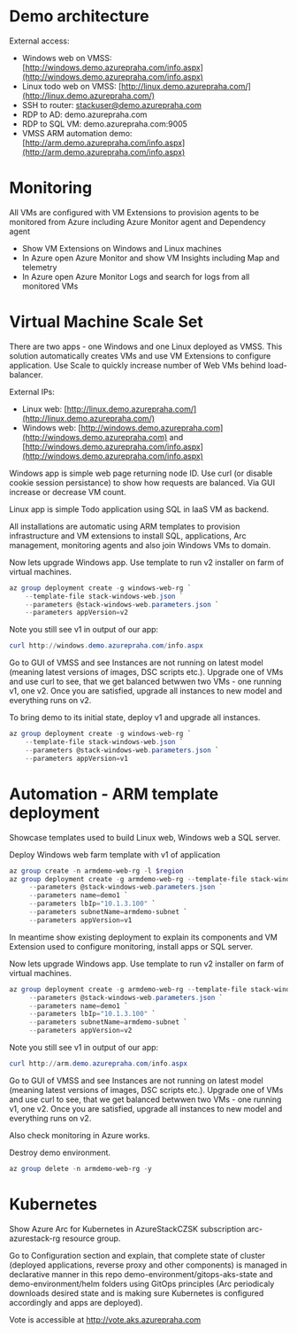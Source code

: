 # Demo architecture
External access:
- Windows web on VMSS: [http://windows.demo.azurepraha.com/info.aspx](http://windows.demo.azurepraha.com/info.aspx)
- Linux todo web on VMSS: [http://linux.demo.azurepraha.com/](http://linux.demo.azurepraha.com/)
- SSH to router: stackuser@demo.azurepraha.com
- RDP to AD: demo.azurepraha.com
- RDP to SQL VM: demo.azurepraha.com:9005
- VMSS ARM automation demo: [http://arm.demo.azurepraha.com/info.aspx](http://arm.demo.azurepraha.com/info.aspx)

# Monitoring
All VMs are configured with VM Extensions to provision agents to be monitored from Azure including Azure Monitor agent and Dependency agent

- Show VM Extensions on Windows and Linux machines
- In Azure open Azure Monitor and show VM Insights including Map and telemetry
- In Azure open Azure Monitor Logs and search for logs from all monitored VMs

# Virtual Machine Scale Set
There are two apps - one Windows and one Linux deployed as VMSS. This solution automatically creates VMs and use VM Extensions to configure application. Use Scale to quickly increase number of Web VMs behind load-balancer.

External IPs:
- Linux web: [http://linux.demo.azurepraha.com/](http://linux.demo.azurepraha.com/)
- Windows web: [http://windows.demo.azurepraha.com](http://windows.demo.azurepraha.com) and [http://windows.demo.azurepraha.com/info.aspx](http://windows.demo.azurepraha.com/info.aspx)

Windows app is simple web page returning node ID. Use curl (or disable cookie session persistance) to show how requests are balanced. Via GUI increase or decrease VM count.

Linux app is simple Todo application using SQL in IaaS VM as backend.

All installations are automatic using ARM templates to provision infrastructure and VM extensions to install SQL, applications, Arc management, monitoring agents and also join Windows VMs to domain.

Now lets upgrade Windows app. Use template to run v2 installer on farm of virtual machines.

```powershell
az group deployment create -g windows-web-rg `
    --template-file stack-windows-web.json `
    --parameters @stack-windows-web.parameters.json `
    --parameters appVersion=v2
```

Note you still see v1 in output of our app:

```powershell
curl http://windows.demo.azurepraha.com/info.aspx
```

Go to GUI of VMSS and see Instances are not running on latest model (meaning latest versions of images, DSC scripts etc.). Upgrade one of VMs and use curl to see, that we get balanced betwwen two VMs - one running v1, one v2. Once you are satisfied, upgrade all instances to new model and everything runs on v2.

To bring demo to its initial state, deploy v1 and upgrade all instances.

```powershell
az group deployment create -g windows-web-rg `
    --template-file stack-windows-web.json `
    --parameters @stack-windows-web.parameters.json `
    --parameters appVersion=v1
```


# Automation - ARM template deployment
Showcase templates used to build Linux web, Windows web a SQL server.

Deploy Windows web farm template with v1 of application

```powershell
az group create -n armdemo-web-rg -l $region
az group deployment create -g armdemo-web-rg --template-file stack-windows-web.json `
     --parameters @stack-windows-web.parameters.json `
     --parameters name=demo1 `
     --parameters lbIp="10.1.3.100" `
     --parameters subnetName=armdemo-subnet `
     --parameters appVersion=v1
```

In meantime show existing deployment to explain its components and VM Extension used to configure monitoring, install apps or SQL server.

Now lets upgrade Windows app. Use template to run v2 installer on farm of virtual machines.

```powershell
az group deployment create -g armdemo-web-rg --template-file stack-windows-web.json `
     --parameters @stack-windows-web.parameters.json `
     --parameters name=demo1 `
     --parameters lbIp="10.1.3.100" `
     --parameters subnetName=armdemo-subnet `
     --parameters appVersion=v2
```

Note you still see v1 in output of our app:

```powershell
curl http://arm.demo.azurepraha.com/info.aspx
```

Go to GUI of VMSS and see Instances are not running on latest model (meaning latest versions of images, DSC scripts etc.). Upgrade one of VMs and use curl to see, that we get balanced betwwen two VMs - one running v1, one v2. Once you are satisfied, upgrade all instances to new model and everything runs on v2.

Also check monitoring in Azure works.

Destroy demo environment.

```powershell
az group delete -n armdemo-web-rg -y
```

# Kubernetes
Show Azure Arc for Kubernetes in AzureStackCZSK subscription arc-azurestack-rg resource group.

Go to Configuration section and explain, that complete state of cluster (deployed applications, reverse proxy and other components) is managed in declarative manner in this repo demo-environment/gitops-aks-state and demo-environment/helm folders using GitOps principles (Arc periodicaly downloads desired state and is making sure Kubernetes is configured accordingly and apps are deployed).

Vote is accessible at http://vote.aks.azurepraha.com

